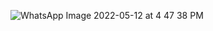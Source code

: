 ![WhatsApp Image 2022-05-12 at 4 47 38 PM](https://user-images.githubusercontent.com/98829237/168064306-8c35cb95-3282-4ee1-8aed-938f18dc73b6.jpeg)
